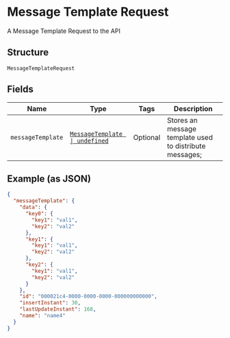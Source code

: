
# Message Template Request

A Message Template Request to the API

## Structure

`MessageTemplateRequest`

## Fields

| Name | Type | Tags | Description |
|  --- | --- | --- | --- |
| `messageTemplate` | [`MessageTemplate \| undefined`](../../doc/models/message-template.md) | Optional | Stores an message template used to distribute messages; |

## Example (as JSON)

```json
{
  "messageTemplate": {
    "data": {
      "key0": {
        "key1": "val1",
        "key2": "val2"
      },
      "key1": {
        "key1": "val1",
        "key2": "val2"
      },
      "key2": {
        "key1": "val1",
        "key2": "val2"
      }
    },
    "id": "000021c4-0000-0000-0000-000000000000",
    "insertInstant": 30,
    "lastUpdateInstant": 168,
    "name": "name4"
  }
}
```

